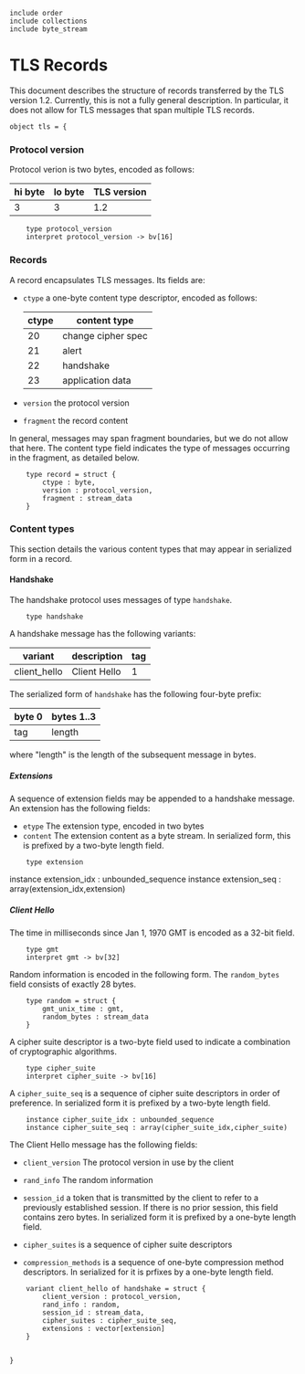 
```
include order
include collections
include byte_stream

```
TLS Records
===========

This document describes the structure of records transferred by the TLS version 1.2. Currently,
this is not a fully general description. In particular, it does not allow for TLS messages that
span multiple TLS records.



```
object tls = {

```
### Protocol version

Protocol verion is two bytes, encoded as follows:

| hi byte | lo byte | TLS version |
|---------|---------|-------------|
| 3       | 3       | 1.2         |

```
    type protocol_version
    interpret protocol_version -> bv[16]

```
### Records

A record encapsulates TLS messages. Its fields are:

- `ctype` a one-byte content type descriptor, encoded as follows:

    | ctype | content type       |
    |-------|--------------------|
    | 20    | change cipher spec |
    | 21    | alert              |
    | 22    | handshake          |
    | 23    | application data   |

- `version` the protocol version

- `fragment` the record content

In general, messages may span fragment boundaries, but we do not
allow that here. The content type field indicates the type of messages
occurring in the fragment, as detailed below. 

```
    type record = struct {
        ctype : byte,
        version : protocol_version,
        fragment : stream_data
    }

```
### Content types

This section details the various content types that may appear
in serialized form in a record.

#### Handshake

The handshake protocol uses messages of type `handshake`. 


```
    type handshake

```
A handshake message has the following variants:

| variant      | description  | tag |
|--------------|--------------|-----|
| client_hello | Client Hello | 1   |

The serialized form of `handshake` has the following four-byte prefix:

| byte 0 | bytes 1..3 |
|--------|------------|
| tag    | length     | 

where "length" is the length of the subsequent message in bytes.


##### Extensions

A sequence of extension fields may be appended to a handshake message.
An extension has the following fields:

- `etype` The extension type, encoded in two bytes
- `content` The extension content as a byte stream. In serialized form,
  this is prefixed by a two-byte length field.

```
    type extension
```
   instance extension_idx : unbounded_sequence
   instance extension_seq : array(extension_idx,extension)

##### Client Hello

The time in milliseconds since Jan 1, 1970 GMT is encoded as a 32-bit field.

```
    type gmt
    interpret gmt -> bv[32]

```
Random information is encoded in the following form. The
`random_bytes` field consists of exactly 28 bytes.

```
    type random = struct {
        gmt_unix_time : gmt,
        random_bytes : stream_data
    }

```
A cipher suite descriptor is a two-byte field used to indicate
a combination of cryptographic algorithms.

```
    type cipher_suite 
    interpret cipher_suite -> bv[16]

```
A `cipher_suite_seq` is a sequence of cipher suite descriptors in
order of preference. In serialized form it is prefixed by a two-byte
length field.

```
    instance cipher_suite_idx : unbounded_sequence
    instance cipher_suite_seq : array(cipher_suite_idx,cipher_suite)

```
The Client Hello message has the following fields:

- `client_version` The protocol version in use by the client

- `rand_info` The random information

- `session_id`  a token that is transmitted by the client to refer
  to a previously established session. If there is no prior session, this
  field contains zero bytes. In serialized form it is prefixed by a one-byte
  length field.

- `cipher_suites` is a sequence of cipher suite descriptors

- `compression_methods` is a sequence of one-byte compression method descriptors.
  In serialized for it is prfixes by a one-byte length field.

```
    variant client_hello of handshake = struct {
        client_version : protocol_version,
        rand_info : random,
        session_id : stream_data,
        cipher_suites : cipher_suite_seq,
        extensions : vector[extension]
    }


}
